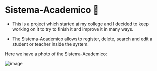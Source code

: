 # Sistema-Academico 🏫
- This is a project which started at my college and I decided to keep working on it to try to finish it and improve it in many ways.

- The Sistema-Academico allows to register, delete, search and edit a student or teacher inside the system.

Here we have a photo of the Sistema-Academico:

![image](https://user-images.githubusercontent.com/67165243/126406407-0f684f4d-6558-49b7-a64d-d3e8634e13c8.png)
